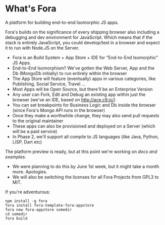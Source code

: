 # What's Fora
A platform for building end-to-end Isomorphic JS apps.

Fora's builds on the significance of every shipping browser also including a debugging and dev environment for JavaScript.
Which means that if the stack is entirely JavaScript, you could develop/test in a browser and expect it to run with Node.JS on the Server.
- Fora is an Build System + App Store + IDE for "End-to-End Isomorphic" JS Apps.
- End-to-End Isomorphism? We've gotten the Web Server, App and the Db (MongoDb initially) to run entirely within the browser
- The App Store will feature (eventually) apps in various categories, like Publishing, Social Service, Travel ...
- Most Apps will be Open Source, but there'll be an Enterprise Version
- Any user can Fork, Edit and Debug an existing app within just the browser (we've an IDE, based on http://ace.c9.io/)
- You can set breakpoints for Business Logic and Db inside the browser (since Fora's Mongo API runs in the browser)
- Once they make a worthwhile change, they may also send pull requests to the original maintainer
- These apps can also be provisioned and deployed on a Server (which will be a paid service)
- In Phase 2, we'll support all compile to JS languages (like Java, Python, LISP, Dart etc)

The platform preview is ready, but at this point we're working on *docs and examples*.
- We were planning to do this by June 1st week, but it might take a month more. Apologies.
- We will also be switching the licenses for all Fora Projects from GPL3 to MIT.

If you're adventurous:
```
npm install -g fora
fora install fora-template-fora-appstore
fora new fora-appstore somedir
cd somedir
fora build
```
